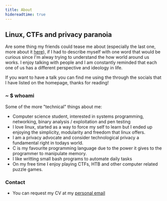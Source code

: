 ```yaml
---
title: About
hidereadtime: true
---
```


## Linux, CTFs and privacy paranoia

Are some thing my friends could tease me about (especially the last one, more about it [here](/posts/thoughts-on-privacy)), if I had to describe myself with one word that would be curious since I'm alway trying to understand the how world around us works. I enjoy talking with people and I am constantly reminded that each one of us has a different perspective and ideology in life. 

If you want to have a talk you can find me using the through the socials that I have listed on the homepage, thanks for reading!

### ~ $ whoami
Some of the more "technical" things about me:
 - Computer science student, interested in systems programming, networking, binary analysis / exploitation and pen testing
 - I love linux, started as a way to force my self to learn but I ended up enjoying the simplicity, modularity and freedom that linux offers.
 - I am a privacy advocate and consider technological privacy a fundamental right in todays world.
 - C is my favourite programming language due to the power it gives to the programmer to manipulate memory.
 - I like writting small bash programs to automate daily tasks
 - On my free time I enjoy playing CTFs, HTB and other computer related puzzle games.


### Contact

<!--My preferred method of frequent communication (chatting) is XMPP, but you can get it touch with me via email-->

- You can request my CV at my [personal email](mailto:nveniz01@ucy.ac.cy)

